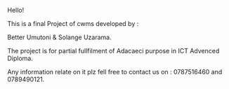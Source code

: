 Hello!


This is a final Project of cwms developed by :

Better Umutoni & Solange Uzarama.


The project is for partial fullfilment of Adacaeci purpose in ICT Advenced Diploma.


Any information relate on it plz fell free to contact us on :
0787516460 and 0789490121.
